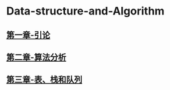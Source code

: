 # Data-structure-and-Algorithm
## [第一章-引论](../note/Chapter1.org)
## [第二章-算法分析](../note/Chapter2.org)
## [第三章-表、栈和队列](../note/Chapter3.org)
